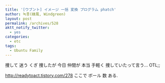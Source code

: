 ```yaml
---
title: '[ウブント] イメージ 一括 変換 プログラム phatch'
author: 녹풍(綠風, Windgreen)
layout: post
permalink: /archives/528
aktt_notify_twitter:
  - yes
categories:
  - etc
tags:
  - Ubuntu Family
---
```

捜して 迷う くぎ 捜したが 今日 仲間が 本当 手軽く 捜していたって言う&#8230; OTL;; <div>
  <meta http-equiv="content-type" content="text/html; charset=utf-8" />
  
  <a href="http://readytoact.tistory.com/278" target="_blank">http://readytoact.tistory.com/278</a>&nbsp;ここで ボール 数 ある.
</div>